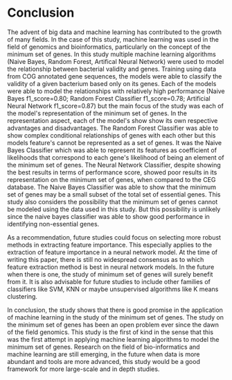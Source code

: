 # Conclusion
The advent of big data and machine learning has contributed to the growth of many fields.
In the case of this study, machine learning was used in the field of genomics and bioinformatics, particularly on the concept of the minimum set of genes.
In this study multiple machine learning algorithms (Naive Bayes, Random Forest, Artifical Neural Network) were used to model the relationship between bacterial validity and genes.
Training using data from COG annotated gene sequences, the models were able to classify the validity of a given bacterium based only on its genes.
Each of the models were able to model the relationships with relatively high performance (Naive Bayes f1_score=0.80; Random Forest Classifier f1_score=0.78; Artificial Neural Network f1_score=0.87) but the main focus of the study was each of the model's representation of the minimum set of genes.
In the representation aspect, each of the model's show show its own respective advantages and disadvantages.
The Random Forest Classifier was able to show complex conditional relationships of genes with each other but this models feature's cannot be represented as a set of genes.
It was the Naive Bayes Classifier which was able to represent its features as coefficient of likelihoods that correspond to each gene's likelihood of being an element of the minimum set of genes.
The Neural Network Classifier, despite showing the best results in terms of performance score, showed poor results in its representation on the minimum set of genes, when compared to the CEG database.
The Naive Bayes Classifier was able to show that the minimum set of genes may be a small subset of the total set of essential genes.
This study also considers the possibility that the minimum set of genes cannot be modeled using the data used in this study.
But this possibility is unlikely since the naive bayes classifier was able to show good performance in identifying non-essential genes.

As a recommendation, future studies could focus on selecting more robust methods in extracting feature importance.
This especially applies to the extraction of feature importance in a neural network model.
At the time of writing this paper, there is still no widespread consensus as to which feature extraction method is best in neural network models.
In the future when there is one, the study of minimum set of genes will surely benefit from it.
It is also advisable for future studies to include other families of classifiers like SVM, KNN or maybe unsupervised algorithms like K means clustering.

In conclusion, the study shows that there is good promise in the application of machine learning in the study of the minimum set of genes.
The study on the minimum set of genes has been an open problem ever since the dawn of the field genomics.
This study is the first of kind in the sense that this was the first attempt in applying machine learning algorithms to model the minimum set of genes.
Research on the field of bio-informatics and machine learning are still emerging, in the future when data is more abundant and tools are more advanced, this study would be a good framework for more large-scale and in depth studies.
